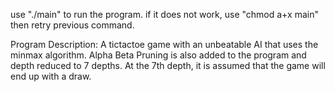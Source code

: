 use "./main" to run the program.
if it does not work, use "chmod a+x main" then retry previous command.

Program Description:
A tictactoe game with an unbeatable AI that uses the minmax algorithm. Alpha Beta Pruning is also added to the program and depth reduced to 7 depths. At the 7th depth, it is assumed that the game will end up with a draw.
